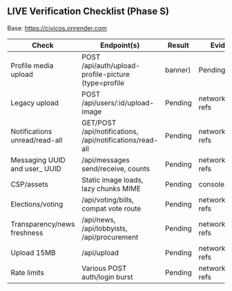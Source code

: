 ## LIVE Verification Checklist (Phase S)

Base: https://civicos.onrender.com

| Check | Endpoint(s) | Result | Evidence |
|---|---|---|---|
| Profile media upload | POST /api/auth/upload-profile-picture (type=profile|banner) | Pending | network-log refs |
| Legacy upload | POST /api/users/:id/upload-image | Pending | network-log refs |
| Notifications unread/read-all | GET/POST /api/notifications, /api/notifications/read-all | Pending | network-log refs |
| Messaging UUID and user_ UUID | /api/messages send/receive, counts | Pending | network-log refs |
| CSP/assets | Static image loads, lazy chunks MIME | Pending | console/network |
| Elections/voting | /api/voting/bills, compat vote route | Pending | network-log refs |
| Transparency/news freshness | /api/news, /api/lobbyists, /api/procurement | Pending | network-log refs |
| Upload 15MB | /api/upload | Pending | network-log refs |
| Rate limits | Various POST auth/login burst | Pending | network-log refs |


